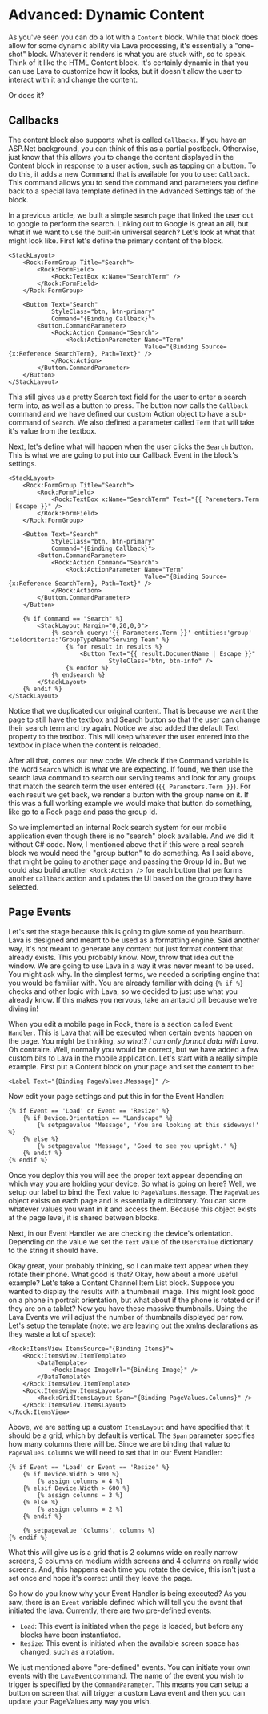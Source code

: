 # Advanced: Dynamic Content

As you've seen you can do a lot with a `Content` block. While that block does allow for some dynamic ability via Lava processing, it's essentially a "one-shot" block. Whatever it renders is what you are stuck with, so to speak. Think of it like the HTML Content block. It's certainly dynamic in that you can use Lava to customize how it looks, but it doesn't allow the user to interact with it and change the content.

Or does it?

## Callbacks

The content block also supports what is called `Callbacks`. If you have an ASP.Net background, you can think of this as a partial postback. Otherwise, just know that this allows you to change the content displayed in the Content block in response to a user action, such as tapping on a button. To do this, it adds a new Command that is available for you to use: `Callback`. This command allows you to send the command and parameters you define back to a special lava template defined in the Advanced Settings tab of the block.

In a previous article, we built a simple search page that linked the user out to google to perform the search. Linking out to Google is great an all, but what if we want to use the built-in universal search? Let's look at what that might look like. First let's define the primary content of the block.

```markup
<StackLayout>
    <Rock:FormGroup Title="Search">
        <Rock:FormField>
            <Rock:TextBox x:Name="SearchTerm" />
        </Rock:FormField>
    </Rock:FormGroup>

    <Button Text="Search"
            StyleClass="btn, btn-primary"
            Command="{Binding Callback}">
        <Button.CommandParameter>
            <Rock:Action Command="Search">
                <Rock:ActionParameter Name="Term"
                                      Value="{Binding Source={x:Reference SearchTerm}, Path=Text}" />
            </Rock:Action>
        </Button.CommandParameter>
    </Button>
</StackLayout>
```

This still gives us a pretty Search text field for the user to enter a search term into, as well as a button to press. The button now calls the `Callback` command and we have defined our custom Action object to have a sub-command of `Search`. We also defined a parameter called `Term` that will take it's value from the textbox.

Next, let's define what will happen when the user clicks the `Search` button. This is what we are going to put into our Callback Event in the block's settings.

```markup
<StackLayout>
    <Rock:FormGroup Title="Search">
        <Rock:FormField>
            <Rock:TextBox x:Name="SearchTerm" Text="{{ Paremeters.Term | Escape }}" />
        </Rock:FormField>
    </Rock:FormGroup>

    <Button Text="Search"
            StyleClass="btn, btn-primary"
            Command="{Binding Callback}">
        <Button.CommandParameter>
            <Rock:Action Command="Search">
                <Rock:ActionParameter Name="Term"
                                      Value="{Binding Source={x:Reference SearchTerm}, Path=Text}" />
            </Rock:Action>
        </Button.CommandParameter>
    </Button>

    {% if Command == "Search" %}
        <StackLayout Margin="0,20,0,0">
            {% search query:'{{ Parameters.Term }}' entities:'group' fieldcriteria:'GroupTypeName^Serving Team' %}
                {% for result in results %}
                    <Button Text="{{ result.DocumentName | Escape }}"
                            StyleClass="btn, btn-info" />
                {% endfor %}
            {% endsearch %}
        </StackLayout>
    {% endif %}
</StackLayout>
```

Notice that we duplicated our original content. That is because we want the page to still have the textbox and Search button so that the user can change their search term and try again. Notice we also added the default Text property to the textbox. This will keep whatever the user entered into the textbox in place when the content is reloaded.

After all that, comes our new code. We check if the Command variable is the word `Search` which is what we are expecting. If found, we then use the search lava command to search our serving teams and look for any groups that match the search term the user entered \(`{{ Parameters.Term }}`\). For each result we get back, we render a button with the group name on it. If this was a full working example we would make that button do something, like go to a Rock page and pass the group Id.

So we implemented an internal Rock search system for our mobile application even though there is no "search" block available. And we did it without C\# code. Now, I mentioned above that if this were a real search block we would need the "group button" to do something. As I said above, that might be going to another page and passing the Group Id in. But we could also build another `<Rock:Action />` for each button that performs another `Callback` action and updates the UI based on the group they have selected.

## Page Events

Let's set the stage because this is going to give some of you heartburn. Lava is designed and meant to be used as a formatting engine. Said another way, it's not meant to generate any content but just format content that already exists. This you probably know. Now, throw that idea out the window. We are going to use Lava in a way it was never meant to be used. You might ask why. In the simplest terms, we needed a scripting engine that you would be familiar with. You are already familiar with doing `{% if %}` checks and other logic with Lava, so we decided to just use what you already know. If this makes you nervous, take an antacid pill because we're diving in!

When you edit a mobile page in Rock, there is a section called `Event Handler`. This is Lava that will be executed when certain events happen on the page. You might be thinking, _so what? I can only format data with Lava_. Oh contraire. Well, normally you would be correct, but we have added a few custom bits to Lava in the mobile application. Let's start with a really simple example. First put a Content block on your page and set the content to be:

```markup
<Label Text="{Binding PageValues.Message}" />
```

Now edit your page settings and put this in for the Event Handler:

```text
{% if Event == 'Load' or Event == 'Resize' %}
    {% if Device.Orientation == "Landscape" %}
        {% setpagevalue 'Message', 'You are looking at this sideways!' %}
    {% else %}
        {% setpagevalue 'Message', 'Good to see you upright.' %}
    {% endif %}
{% endif %}
```

Once you deploy this you will see the proper text appear depending on which way you are holding your device. So what is going on here? Well, we setup our label to bind the Text value to `PageValues.Message`. The `PageValues` object exists on each page and is essentially a dictionary. You can store whatever values you want in it and access them. Because this object exists at the page level, it is shared between blocks.

Next, in our Event Handler we are checking the device's orientation. Depending on the value we set the `Text` value of the `UsersValue` dictionary to the string it should have.

Okay great, your probably thinking, so I can make text appear when they rotate their phone. What good is that? Okay, how about a more useful example? Let's take a Content Channel Item List block. Suppose you wanted to display the results with a thumbnail image. This might look good on a phone in portrait orientation, but what about if the phone is rotated or if they are on a tablet? Now you have these massive thumbnails. Using the Lava Events we will adjust the number of thumbnails displayed per row. Let's setup the template \(note: we are leaving out the xmlns declarations as they waste a lot of space\):

```markup
<Rock:ItemsView ItemsSource="{Binding Items}">
    <Rock:ItemsView.ItemTemplate>
        <DataTemplate>
            <Rock:Image ImageUrl="{Binding Image}" />
        </DataTemplate>
    </Rock:ItemsView.ItemTemplate>
    <Rock:ItemsView.ItemsLayout>
        <Rock:GridItemsLayout Span="{Binding PageValues.Columns}" />
    </Rock:ItemsView.ItemsLayout>
</Rock:ItemsView>
```

Above, we are setting up a custom `ItemsLayout` and have specified that it should be a grid, which by default is vertical. The `Span` parameter specifies how many columns there will be. Since we are binding that value to `PageValues.Columns` we will need to set that in our Event Handler:

```text
{% if Event == 'Load' or Event == 'Resize' %}
    {% if Device.Width > 900 %}
        {% assign columns = 4 %}
    {% elsif Device.Width > 600 %}
        {% assign columns = 3 %}
    {% else %}
        {% assign columns = 2 %}
    {% endif %}

    {% setpagevalue 'Columns', columns %}
{% endif %}
```

What this will give us is a grid that is 2 columns wide on really narrow screens, 3 columns on medium width screens and 4 columns on really wide screens. And, this happens each time you rotate the device, this isn't just a set once and hope it's correct until they leave the page.

So how do you know why your Event Handler is being executed? As you saw, there is an `Event` variable defined which will tell you the event that initiated the lava. Currently, there are two pre-defined events:

* `Load`: This event is initiated when the page is loaded, but before any blocks have been instantiated.
* `Resize`: This event is initiated when the available screen space has changed, such as a rotation.

We just mentioned above "pre-defined" events. You can initiate your own events with the `LavaEvent`command. The name of the event you wish to trigger is specified by the `CommandParameter`. This means you can setup a button on screen that will trigger a custom Lava event and then you can update your PageValues any way you wish.

